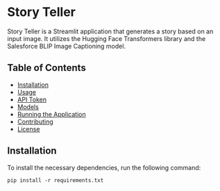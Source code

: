 # Story Teller

Story Teller is a Streamlit application that generates a story based on an input image. It utilizes the Hugging Face Transformers library and the Salesforce BLIP Image Captioning model.

## Table of Contents

- [Installation](#installation)
- [Usage](#usage)
- [API Token](#api-token)
- [Models](#models)
- [Running the Application](#running-the-application)
- [Contributing](#contributing)
- [License](#license)

## Installation

To install the necessary dependencies, run the following command:

```shell
pip install -r requirements.txt
